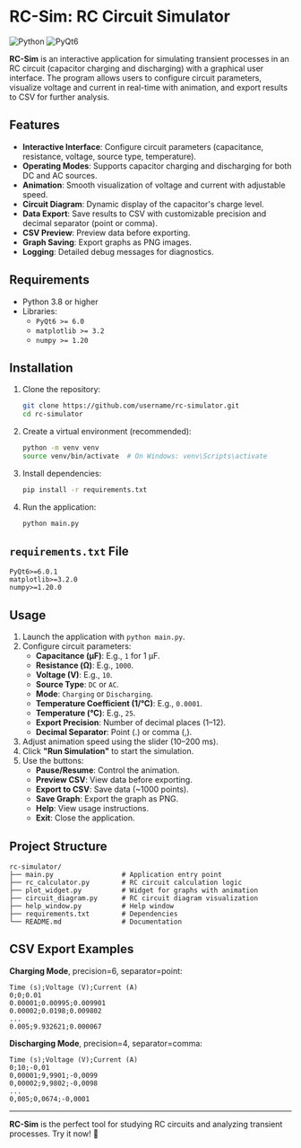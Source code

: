 # RC-Sim: RC Circuit Simulator

![Python](https://img.shields.io/badge/Python-3.8%2B-blue)
![PyQt6](https://img.shields.io/badge/PyQt6-6.0%2B-orange)

**RC-Sim** is an interactive application for simulating transient processes in an RC circuit (capacitor charging and discharging) with a graphical user interface. The program allows users to configure circuit parameters, visualize voltage and current in real-time with animation, and export results to CSV for further analysis.

## Features

- **Interactive Interface**: Configure circuit parameters (capacitance, resistance, voltage, source type, temperature).
- **Operating Modes**: Supports capacitor charging and discharging for both DC and AC sources.
- **Animation**: Smooth visualization of voltage and current with adjustable speed.
- **Circuit Diagram**: Dynamic display of the capacitor's charge level.
- **Data Export**: Save results to CSV with customizable precision and decimal separator (point or comma).
- **CSV Preview**: Preview data before exporting.
- **Graph Saving**: Export graphs as PNG images.
- **Logging**: Detailed debug messages for diagnostics.

## Requirements

- Python 3.8 or higher
- Libraries:
  - `PyQt6 >= 6.0`
  - `matplotlib >= 3.2`
  - `numpy >= 1.20`

## Installation

1. Clone the repository:
   ```bash
   git clone https://github.com/username/rc-simulator.git
   cd rc-simulator
   ```

2. Create a virtual environment (recommended):
   ```bash
   python -m venv venv
   source venv/bin/activate  # On Windows: venv\Scripts\activate
   ```

3. Install dependencies:
   ```bash
   pip install -r requirements.txt
   ```

4. Run the application:
   ```bash
   python main.py
   ```

## `requirements.txt` File

```plaintext
PyQt6>=6.0.1
matplotlib>=3.2.0
numpy>=1.20.0
```

## Usage

1. Launch the application with `python main.py`.
2. Configure circuit parameters:
   - **Capacitance (µF)**: E.g., `1` for 1 µF.
   - **Resistance (Ω)**: E.g., `1000`.
   - **Voltage (V)**: E.g., `10`.
   - **Source Type**: `DC` or `AC`.
   - **Mode**: `Charging` or `Discharging`.
   - **Temperature Coefficient (1/°C)**: E.g., `0.0001`.
   - **Temperature (°C)**: E.g., `25`.
   - **Export Precision**: Number of decimal places (1–12).
   - **Decimal Separator**: Point (.) or comma (,).
3. Adjust animation speed using the slider (10–200 ms).
4. Click **"Run Simulation"** to start the simulation.
5. Use the buttons:
   - **Pause/Resume**: Control the animation.
   - **Preview CSV**: View data before exporting.
   - **Export to CSV**: Save data (~1000 points).
   - **Save Graph**: Export the graph as PNG.
   - **Help**: View usage instructions.
   - **Exit**: Close the application.

## Project Structure

```plaintext
rc-simulator/
├── main.py                 # Application entry point
├── rc_calculator.py        # RC circuit calculation logic
├── plot_widget.py          # Widget for graphs with animation
├── circuit_diagram.py      # RC circuit diagram visualization
├── help_window.py          # Help window
├── requirements.txt        # Dependencies
└── README.md               # Documentation
```

## CSV Export Examples

**Charging Mode**, precision=6, separator=point:
```csv
Time (s);Voltage (V);Current (A)
0;0;0.01
0.00001;0.00995;0.009901
0.00002;0.0198;0.009802
...
0.005;9.932621;0.000067
```

**Discharging Mode**, precision=4, separator=comma:
```csv
Time (s);Voltage (V);Current (A)
0;10;-0,01
0,00001;9,9901;-0,0099
0,00002;9,9802;-0,0098
...
0,005;0,0674;-0,0001
```

---

**RC-Sim** is the perfect tool for studying RC circuits and analyzing transient processes. Try it now! 🚀
